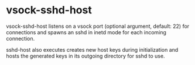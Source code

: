 # vsock-sshd-host

vsock-sshd-host listens on a vsock port (optional argument, default: 22) for
connections and spawns an sshd in inetd mode for each incoming connection.

sshd-host also executes creates new host keys during initialization and hosts
the generated keys in its outgoing directory for sshd to use.
